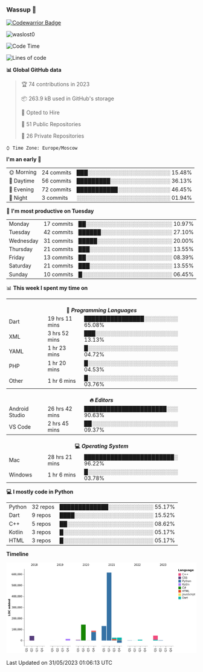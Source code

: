 ### Wassup 👋

[![Codewarrior Badge](https://www.codewars.com/users/waslost/badges/small)](https://www.codewars.com/users/waslost)

<p align="left"> <img src="https://komarev.com/ghpvc/?username=waslost0" alt="waslost0" /></p>

<!--START_SECTION:waka-->
![Code Time](http://img.shields.io/badge/Code%20Time-2%2C544%20hrs%2016%20mins-blue)

![Lines of code](https://img.shields.io/badge/From%20Hello%20World%20I%27ve%20Written-1%20Million%20lines%20of%20code-blue)

**📊 Global GitHub data** 

> 🏆 74 contributions in 2023
 > 
> 📦 263.9 kB used in GitHub's storage 
 > 
> 💼 Opted to Hire
 > 
> 📜 51 Public Repositories 
 > 
> 🔑 26 Private Repositories  
 > 
`⌚︎ Time Zone: Europe/Moscow`

**I'm an early 🐤** 

<table>
 <tr><td>🌞 Morning</td><td>24 commits</td><td>███░░░░░░░░░░░░░░░░░░░░░░ 15.48%</td></tr>
 <tr><td>🌆 Daytime</td><td>56 commits</td><td>█████████░░░░░░░░░░░░░░░░ 36.13%</td></tr>
 <tr><td>🌃 Evening</td><td>72 commits</td><td>███████████░░░░░░░░░░░░░░ 46.45%</td></tr>
 <tr><td>🌙 Night</td><td>3 commits</td><td>░░░░░░░░░░░░░░░░░░░░░░░░░ 01.94%</td></tr>
</table>

📅 **I'm most productive on Tuesday** 

<table>
 <tr><td>Monday</td><td>17 commits</td><td>██░░░░░░░░░░░░░░░░░░░░░░░ 10.97%</td></tr>
 <tr><td>Tuesday</td><td>42 commits</td><td>██████░░░░░░░░░░░░░░░░░░░ 27.10%</td></tr>
 <tr><td>Wednesday</td><td>31 commits</td><td>█████░░░░░░░░░░░░░░░░░░░░ 20.00%</td></tr>
 <tr><td>Thursday</td><td>21 commits</td><td>███░░░░░░░░░░░░░░░░░░░░░░ 13.55%</td></tr>
 <tr><td>Friday</td><td>13 commits</td><td>██░░░░░░░░░░░░░░░░░░░░░░░ 08.39%</td></tr>
 <tr><td>Saturday</td><td>21 commits</td><td>███░░░░░░░░░░░░░░░░░░░░░░ 13.55%</td></tr>
 <tr><td>Sunday</td><td>10 commits</td><td>█░░░░░░░░░░░░░░░░░░░░░░░░ 06.45%</td></tr>
</table>


📊 **This week I spent my time on** 

<table>
<tr><th colspan="3"><br>💬 <i>Programming Languages</i></th></tr> 
 <tr><td>Dart</td><td>19 hrs 11 mins</td><td>████████████████░░░░░░░░░ 65.08%</td></tr>
 <tr><td>XML</td><td>3 hrs 52 mins</td><td>███░░░░░░░░░░░░░░░░░░░░░░ 13.13%</td></tr>
 <tr><td>YAML</td><td>1 hr 23 mins</td><td>█░░░░░░░░░░░░░░░░░░░░░░░░ 04.72%</td></tr>
 <tr><td>PHP</td><td>1 hr 20 mins</td><td>█░░░░░░░░░░░░░░░░░░░░░░░░ 04.53%</td></tr>
 <tr><td>Other</td><td>1 hr 6 mins</td><td>█░░░░░░░░░░░░░░░░░░░░░░░░ 03.76%</td></tr>

<tr><th colspan="3"><br>🔥 <i>Editors</i></th></tr> 
 <tr><td>Android Studio</td><td>26 hrs 42 mins</td><td>██████████████████████░░░ 90.63%</td></tr>
 <tr><td>VS Code</td><td>2 hrs 45 mins</td><td>██░░░░░░░░░░░░░░░░░░░░░░░ 09.37%</td></tr>

<tr><th colspan="3"><br>💻 <i>Operating System</i></th></tr> 
 <tr><td>Mac</td><td>28 hrs 21 mins</td><td>████████████████████████░ 96.22%</td></tr>
 <tr><td>Windows</td><td>1 hr 6 mins</td><td>█░░░░░░░░░░░░░░░░░░░░░░░░ 03.78%</td></tr>
</table>

**💻 I mostly code in Python** 

<table>
 <tr><td>Python</td><td>32 repos</td><td>█████████████░░░░░░░░░░░░ 55.17%</td></tr>
 <tr><td>Dart</td><td>9 repos</td><td>████░░░░░░░░░░░░░░░░░░░░░ 15.52%</td></tr>
 <tr><td>C++</td><td>5 repos</td><td>██░░░░░░░░░░░░░░░░░░░░░░░ 08.62%</td></tr>
 <tr><td>Kotlin</td><td>3 repos</td><td>█░░░░░░░░░░░░░░░░░░░░░░░░ 05.17%</td></tr>
 <tr><td>HTML</td><td>3 repos</td><td>█░░░░░░░░░░░░░░░░░░░░░░░░ 05.17%</td></tr>
</table>


**Timeline**

![Chart not found](https://raw.githubusercontent.com/waslost0/waslost0/master/charts/bar_graph.png) 


 Last Updated on 31/05/2023 01:06:13 UTC
<!--END_SECTION:waka-->

